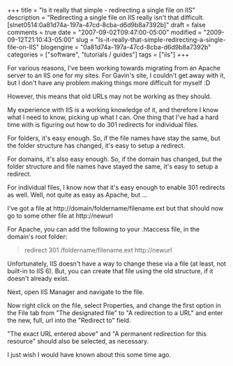 +++
title = "Is it really that simple - redirecting a single file on IIS"
description = "Redirecting a single file on IIS really isn't that difficult. [slnet0514:0a81d74a-197a-47cd-8cba-d6d9b8a7392b]"
draft = false
comments = true
date = "2007-09-02T09:47:00-05:00"
modified = "2009-09-12T21:10:43-05:00"
slug = "Is-it-really-that-simple-redirecting-a-single-file-on-IIS"
blogengine = "0a81d74a-197a-47cd-8cba-d6d9b8a7392b"
categories = ["software", "tutorials / guides"]
tags = ["iis"]
+++

<p>For various reasons, I've been working towards migrating from an Apache server to an IIS one for my sites. For Gavin's site, I couldn't get away with it, but I don't have any problem making things more difficult for myself :D</p>
<p>However, this means that old URLs may not be working as they should.</p>
<p>My experience with IIS is a working knowledge of it, and therefore I know what I need to know, picking up what I can. One thing that I've had a hard time with is figuring out how to do 301 redirects for individual files.</p>
<p>For folders, it's easy enough. So, if the file names have stay the same, but the folder structure has changed, it's easy to setup a redirect.</p>
<p>For domains, it's also easy enough. So, if the domain has changed, but the folder structure and file names have stayed the same, it's easy to setup a redirect.</p>
<p>For individual files, I know now that it's easy enough to enable 301 redirects as well. Well, not quite as easy as Apache, but ...</p>
<p>I've got a file at http://domain/foldername/filename.ext but that should now go to some other file at http://newurl</p>
<p>For Apache, you can add the following to your .htaccess file, in the domain's root folder:</p>
<blockquote>
<p>redirect 301 /foldername/filename.ext http://newurl</p>
</blockquote>
<p>Unfortunately, IIS doesn't have a way to change these via a file (at least, not built-in to IIS 6). But, you can create that file using the old structure, if it doesn't already exist.</p>
<p>Next, open IIS Manager and navigate to the file.</p>
<p>Now right click on the file, select Properties, and change the first option in the File tab from "The designated file" to "A redirection to a URL" and enter the new, full, url into the "Redirect to" field.</p>
<p>"The exact URL entered above" and "A permanent redirection for this resource" should also be selected, as necessary.</p>
<p>I just wish I would have known about this some time ago.&nbsp;</p>
